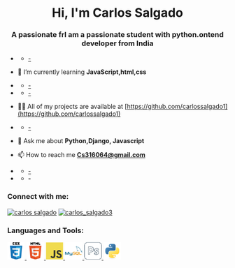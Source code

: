 <h1 align="center">Hi, I'm Carlos Salgado</h1>
<h3 align="center">A passionate frI am a passionate student with python.ontend developer from India</h3>

- - [-](-)

- 🌱 I’m currently learning **JavaScript,html,css**

- - [-](-)

- - [-](-)

- 👨‍💻 All of my projects are available at [https://github.com/carlossalgado1](https://github.com/carlossalgado1)

- - [-](-)

- 💬 Ask me about **Python,Django, Javascript**

- 📫 How to reach me **Cs316064@gmail.com**

- - [-](-)

- - **-**

<h3 align="left">Connect with me:</h3>
<p align="left">
<a href="https://linkedin.com/in/carlos salgado" target="blank"><img align="center" src="https://raw.githubusercontent.com/rahuldkjain/github-profile-readme-generator/master/src/images/icons/Social/linked-in-alt.svg" alt="carlos salgado" height="30" width="40" /></a>
<a href="https://instagram.com/carlos_salgado3" target="blank"><img align="center" src="https://raw.githubusercontent.com/rahuldkjain/github-profile-readme-generator/master/src/images/icons/Social/instagram.svg" alt="carlos_salgado3" height="30" width="40" /></a>
</p>

<h3 align="left">Languages and Tools:</h3>
<p align="left"> <a href="https://www.w3schools.com/css/" target="_blank" rel="noreferrer"> <img src="https://raw.githubusercontent.com/devicons/devicon/master/icons/css3/css3-original-wordmark.svg" alt="css3" width="40" height="40"/> </a> <a href="https://www.w3.org/html/" target="_blank" rel="noreferrer"> <img src="https://raw.githubusercontent.com/devicons/devicon/master/icons/html5/html5-original-wordmark.svg" alt="html5" width="40" height="40"/> </a> <a href="https://developer.mozilla.org/en-US/docs/Web/JavaScript" target="_blank" rel="noreferrer"> <img src="https://raw.githubusercontent.com/devicons/devicon/master/icons/javascript/javascript-original.svg" alt="javascript" width="40" height="40"/> </a> <a href="https://www.mysql.com/" target="_blank" rel="noreferrer"> <img src="https://raw.githubusercontent.com/devicons/devicon/master/icons/mysql/mysql-original-wordmark.svg" alt="mysql" width="40" height="40"/> </a> <a href="https://www.photoshop.com/en" target="_blank" rel="noreferrer"> <img src="https://raw.githubusercontent.com/devicons/devicon/master/icons/photoshop/photoshop-line.svg" alt="photoshop" width="40" height="40"/> </a> <a href="https://www.python.org" target="_blank" rel="noreferrer"> <img src="https://raw.githubusercontent.com/devicons/devicon/master/icons/python/python-original.svg" alt="python" width="40" height="40"/> </a> </p>
